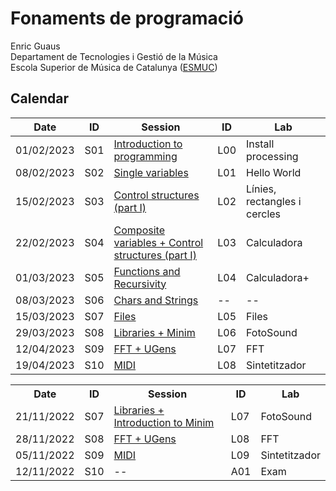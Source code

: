 # Fonaments de programació
Enric Guaus  
Departament de Tecnologies i Gestió de la Música  
Escola Superior de Música de Catalunya ([ESMUC](https://www.esmuc.cat/))  

## Calendar

| Date | ID | Session | ID | Lab |
| --- | --- | --- | --- | --- |
| 01/02/2023 | S01 | [Introduction to programming](./session01) | L00 | Install processing
| 08/02/2023 | S02 | [Single variables](./session02) | L01 | Hello World
| 15/02/2023 | S03 | [Control structures (part I)](./session03) | L02 | Línies, rectangles i cercles
| 22/02/2023 | S04 | [Composite variables + Control structures (part I)](./session04) | L03 | Calculadora
| 01/03/2023 | S05 | [Functions and Recursivity](./session05) | L04 | Calculadora+
| 08/03/2023 | S06 | [Chars and Strings](./session06) | -- | --
| 15/03/2023 | S07 | [Files](./session07) | L05 | Files
| 29/03/2023 | S08 | [Libraries + Minim](./session08) | L06 | FotoSound
| 12/04/2023 | S09 | [FFT + UGens](./session09) | L07 | FFT
| 19/04/2023 | S10 | [MIDI](./session10) | L08 | Sintetitzador

<table>
  <tr>
    <th>Date</th>
    <th>ID</th>
    <th>Session</th>
    <th>ID</th>
    <th>Lab</th>
  </tr>
  <tr>
    <td>21/11/2022</td>
    <td>S07</td>
    <td><a href="https://github.com/enricguaus/programacio/tree/master/session07">Libraries + Introduction to Minim</a></td>
    <td>L07</td>
    <td>FotoSound</td>
  </tr>
  <tr>
    <td>28/11/2022</td>
    <td>S08</td>
    <td><a href="https://github.com/enricguaus/programacio/tree/master/session08">FFT + UGens</a></td>
    <td>L08</td>
    <td>FFT</td>
  </tr>
  <tr>
    <td>05/11/2022</td>
    <td>S09</td>
    <td><a href="https://github.com/enricguaus/programacio/tree/master/session09">MIDI</a></td>
    <td>L09</td>
    <td>Sintetitzador</td>
  </tr>
  <tr>
    <td>12/11/2022</td>
    <td>S10</td>
    <td>--</td>
    <td>A01</td>
    <td>Exam</td>
  </tr>
</table>

